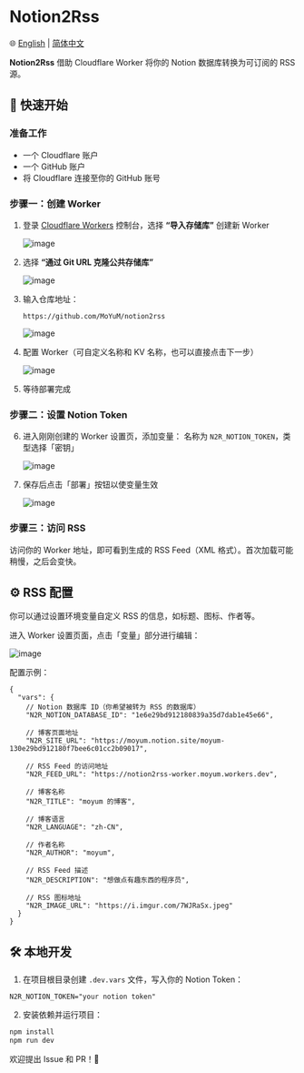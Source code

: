 # Notion2Rss

🌐 [English](README.md) | [简体中文](README-zh.md)

**Notion2Rss** 借助 Cloudflare Worker 将你的 Notion 数据库转换为可订阅的 RSS 源。

## 🚀 快速开始

### 准备工作

* 一个 Cloudflare 账户
* 一个 GitHub 账户
* 将 Cloudflare 连接至你的 GitHub 账号

### 步骤一：创建 Worker

1. 登录 [Cloudflare Workers](https://workers.cloudflare.com/) 控制台，选择 **“导入存储库”** 创建新 Worker

   ![image](https://github.com/user-attachments/assets/f9c0a82a-9576-47ae-8815-8f1a40bcbfc7)

3. 选择 **“通过 Git URL 克隆公共存储库”**

   ![image](https://github.com/user-attachments/assets/14e2fed8-cdad-497a-8128-3defc7e9c526)

5. 输入仓库地址：

   ```
   https://github.com/MoYuM/notion2rss
   ```

   ![image](https://github.com/user-attachments/assets/d674b15b-c754-4792-8afd-800f49eaaf34)

6. 配置 Worker（可自定义名称和 KV 名称，也可以直接点击下一步）

   ![image](https://github.com/user-attachments/assets/dce4416b-8e79-4722-b7d0-83d3d19f5d4a)

8. 等待部署完成

### 步骤二：设置 Notion Token

6. 进入刚刚创建的 Worker 设置页，添加变量：
   名称为 `N2R_NOTION_TOKEN`，类型选择「密钥」

   ![image](https://github.com/user-attachments/assets/963c56ad-66aa-44bc-b9fa-cd3fc5c5d79e)

8. 保存后点击「部署」按钮以使变量生效


   ![image](https://github.com/user-attachments/assets/38c7ca79-8b47-4c18-b555-b9e36d888147)


### 步骤三：访问 RSS

访问你的 Worker 地址，即可看到生成的 RSS Feed（XML 格式）。首次加载可能稍慢，之后会变快。


## ⚙️ RSS 配置

你可以通过设置环境变量自定义 RSS 的信息，如标题、图标、作者等。

进入 Worker 设置页面，点击「变量」部分进行编辑：

![image](https://github.com/user-attachments/assets/67b34950-3644-4f23-b680-9dc5d5778d66)

配置示例：

```jsonc
{
  "vars": {
    // Notion 数据库 ID（你希望被转为 RSS 的数据库）
    "N2R_NOTION_DATABASE_ID": "1e6e29bd912180839a35d7dab1e45e66",

    // 博客页面地址
    "N2R_SITE_URL": "https://moyum.notion.site/moyum-130e29bd912180f7bee6c01cc2b09017",

    // RSS Feed 的访问地址
    "N2R_FEED_URL": "https://notion2rss-worker.moyum.workers.dev",

    // 博客名称
    "N2R_TITLE": "moyum 的博客",

    // 博客语言
    "N2R_LANGUAGE": "zh-CN",

    // 作者名称
    "N2R_AUTHOR": "moyum",

    // RSS Feed 描述
    "N2R_DESCRIPTION": "想做点有趣东西的程序员",

    // RSS 图标地址
    "N2R_IMAGE_URL": "https://i.imgur.com/7WJRaSx.jpeg"
  }
}
```

## 🛠️ 本地开发

1. 在项目根目录创建 `.dev.vars` 文件，写入你的 Notion Token：

```
N2R_NOTION_TOKEN="your notion token"
```

2. 安装依赖并运行项目：

```bash
npm install
npm run dev
```

欢迎提出 Issue 和 PR！🎉
